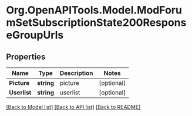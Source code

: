 # Org.OpenAPITools.Model.ModForumSetSubscriptionState200ResponseGroupUrls

## Properties

Name | Type | Description | Notes
------------ | ------------- | ------------- | -------------
**Picture** | **string** | picture | [optional] 
**Userlist** | **string** | userlist | [optional] 

[[Back to Model list]](../README.md#documentation-for-models) [[Back to API list]](../README.md#documentation-for-api-endpoints) [[Back to README]](../README.md)

